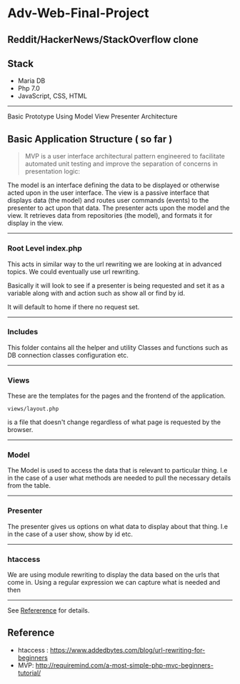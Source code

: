 # Adv-Web-Final-Project

## Reddit/HackerNews/StackOverflow clone

## Stack

- Maria DB
- Php 7.0
- JavaScript, CSS, HTML

---------------------------------------------------------
Basic Prototype Using Model View Presenter Architecture

## Basic Application Structure ( so far )

> MVP is a user interface architectural pattern engineered to facilitate automated unit testing and improve the separation of concerns in presentation logic:

The model is an interface defining the data to be displayed or otherwise acted upon in the user interface.
The view is a passive interface that displays data (the model) and routes user commands (events) to the presenter to act upon that data.
The presenter acts upon the model and the view. It retrieves data from repositories (the model), and formats it for display in the view.
*************
### Root Level index.php

This acts in similar way to the url rewriting we are looking at in advanced topics. We could eventually use url rewriting.

Basically it will look to see if a presenter is being requested and set it as a variable along with and action such as show all or find by id.

It will default to home if there no request set.
*************
### Includes

This folder contains all the helper and utility Classes and functions such as DB connection classes configuration etc.
*************
### Views

These are the templates for the pages and the frontend of the application.

`views/layout.php`

is a file that doesn't change regardless of what page is requested by the browser.
*************
### Model
 The Model is used to access the data that is relevant to particular thing. I.e in the case of a user what methods are needed to pull the necessary details from the table.
*************
### Presenter
The presenter gives us options on what data to display about that thing. I.e in the case of a user show, show by id etc.
*************
### htaccess
We are using module rewriting to display the data based on the urls that come in. Using a regular expression we can capture what is needed and then
*************
See [Refererence](#markdown-header-reference) for details.

## Reference
- htaccess : https://www.addedbytes.com/blog/url-rewriting-for-beginners
- MVP: http://requiremind.com/a-most-simple-php-mvc-beginners-tutorial/